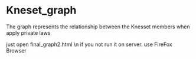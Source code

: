 # Kneset_graph
The graph represents the relationship between the Knesset members when apply private laws

just open final_graph2.html \n
if you not run it on server. use FireFox Browser
